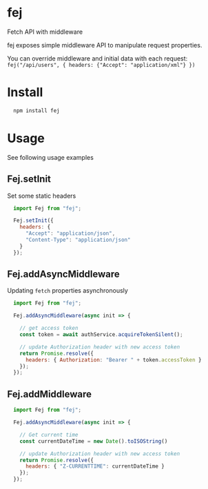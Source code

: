 # fej
Fetch API with middleware

fej exposes simple middleware API to manipulate request properties.

You can override middleware and initial data with each request: `fej("/api/users", { headers: {"Accept": "application/xml"} })`

# Install
```bash
  npm install fej
```

# Usage
See following usage examples

## Fej.setInit
Set some static headers

```javascript
  import Fej from "fej";

  Fej.setInit({
    headers: {
      "Accept": "application/json",
      "Content-Type": "application/json"
    }
  });
```

## Fej.addAsyncMiddleware
Updating `fetch` properties asynchronously
```javascript
  import Fej from "fej";

  Fej.addAsyncMiddleware(async init => {

    // get access token
    const token = await authService.acquireTokenSilent();

    // update Authorization header with new access token
    return Promise.resolve({
      headers: { Authorization: "Bearer " + token.accessToken }
    });
  });
```


## Fej.addMiddleware
```javascript
  import Fej from "fej";

  Fej.addAsyncMiddleware(async init => {

    // Get current time
    const currentDateTime = new Date().toISOString()

    // update Authorization header with new access token
    return Promise.resolve({
      headers: { "Z-CURRENTTIME": currentDateTime }
    });
  });
```

